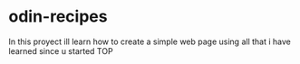 # odin-recipes
In this proyect ill learn how to create a simple web page using all that i have learned since u started TOP
